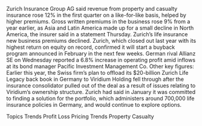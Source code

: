 Zurich Insurance Group AG said revenue from property and casualty insurance rose 12% in the first quarter on a like-for-like basis, helped by higher premiums.
Gross written premiums in the business rose 9% from a year earlier, as Asia and Latin America made up for a small decline in North America, the insurer said in a statement Thursday. Zurich’s life insurance new business premiums declined.
Zurich, which closed out last year with its highest return on equity on record, confirmed it will start a buyback program announced in February in the next few weeks. German rival Allianz SE on Wednesday reported a 6.8% increase in operating profit amid inflows at its bond manager Pacific Investment Management Co.
Other key figures:
Earlier this year, the Swiss firm’s plan to offload its $20-billion Zurich Life Legacy back book in Germany to Viridium Holding fell through after the insurance consolidator pulled out of the deal as a result of issues relating to Viridium’s ownership structure.
Zurich had said in January it was committed to finding a solution for the portfolio, which administers around 700,000 life insurance policies in Germany, and would continue to explore options.

Topics
Trends
Profit Loss
Pricing Trends
Property Casualty
